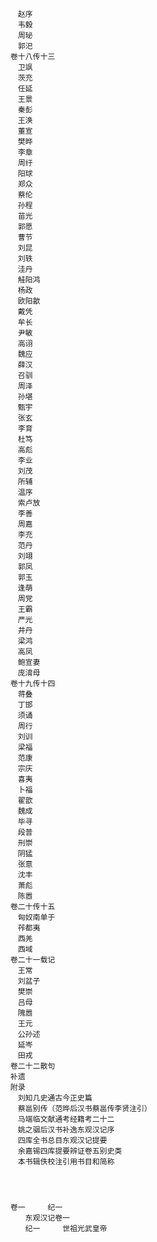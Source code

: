 <!-- { "loadSidebar": true } -->
      　赵序 
      　韦毅 
      　周珌 
      　郭汜
      卷十八传十三 
      　卫飒 
      　茨充 
      　任延 
      　王景 
      　秦彭 
      　王涣 
      　董宣 
      　樊晔 
      　李章 
      　周纡 
      　阳球 
      　郑众 
      　蔡伦 
      　孙程 
      　苗光 
      　郭愿 
      　曹节 
      　刘昆 
      　刘轶 
      　洼丹 
      　觟阳鸿 
      　杨政 
      　欧阳歙 
      　戴凭 
      　牟长 
      　尹敏 
      　高诩 
      　魏应 
      　薛汉 
      　召驯 
      　周泽 
      　孙堪 
      　甄宇 
      　张玄 
      　李育 
      　杜笃 
      　高彪 
      　李业 
      　刘茂 
      　所辅 
      　温序 
      　索卢放 
      　李善 
      　周嘉 
      　李充 
      　范丹 
      　刘翊 
      　郭凤 
      　郭玉 
      　逢萌 
      　周党 
      　王霸 
      　严光 
      　井丹 
      　梁鸿 
      　高凤 
      　鲍宣妻 
      　庞淯母
      卷十九传十四 
      　蒋叠 
      　丁邯 
      　须诵 
      　周行 
      　刘训 
      　梁福 
      　范康 
      　宗庆 
      　喜夷 
      　卜福 
      　翟歆 
      　魏成 
      　毕寻 
      　段普 
      　刑崇 
      　阴猛 
      　张意 
      　沈丰 
      　萧彪 
      　陈嚣
      卷二十传十五 
      　匈奴南单于 
      　莋都夷 
      　西羌 
      　西域
      卷二十一载记 
      　王常 
      　刘盆子 
      　樊崇 
      　吕母 
      　隗嚣 
      　王元 
      　公孙述 
      　延岑 
      　田戎
      卷二十二散句 
      补遗 
      附录 
      　刘知几史通古今正史篇 
      　蔡邕别传（范晔后汉书蔡邕传李贤注引） 
      　马端临文献通考经籍考二十二 
      　姚之骃后汉书补逸东观汉记序 
      　四库全书总目东观汉记提要 
      　余嘉锡四库提要辨证卷五别史类 
      　本书辑佚校注引用书目和简称
       



      卷一　　　纪一
      　　东观汉记卷一
      　　纪一　　　世祖光武皇帝
